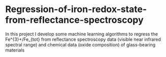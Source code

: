 # Regression-of-iron-redox-state-from-reflectance-spectroscopy
In this project I develop some machine learning algorithms to regress the Fe^{3}+/Fe_{tot} from reflectance spectroscopy data (visible near infrared spectral range) and chemical data (oxide composition) of glass-bearing materials
